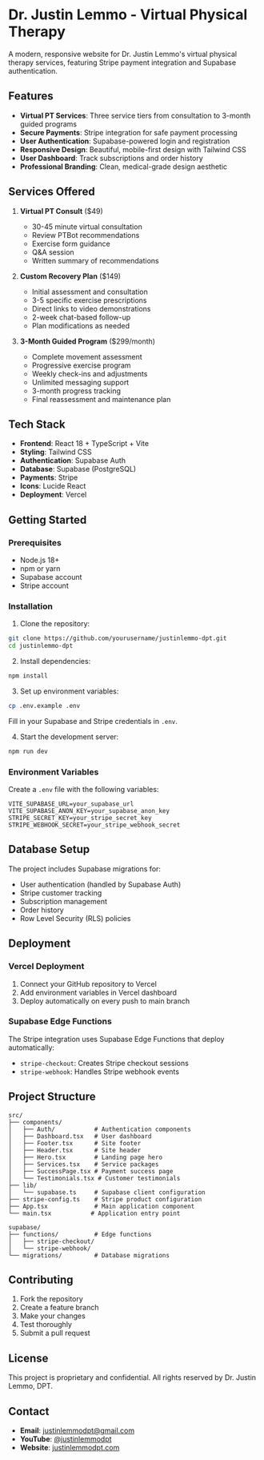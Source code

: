 # Dr. Justin Lemmo - Virtual Physical Therapy

A modern, responsive website for Dr. Justin Lemmo's virtual physical therapy services, featuring Stripe payment integration and Supabase authentication.

## Features

- **Virtual PT Services**: Three service tiers from consultation to 3-month guided programs
- **Secure Payments**: Stripe integration for safe payment processing
- **User Authentication**: Supabase-powered login and registration
- **Responsive Design**: Beautiful, mobile-first design with Tailwind CSS
- **User Dashboard**: Track subscriptions and order history
- **Professional Branding**: Clean, medical-grade design aesthetic

## Services Offered

1. **Virtual PT Consult** ($49)
   - 30-45 minute virtual consultation
   - Review PTBot recommendations
   - Exercise form guidance
   - Q&A session
   - Written summary of recommendations

2. **Custom Recovery Plan** ($149)
   - Initial assessment and consultation
   - 3-5 specific exercise prescriptions
   - Direct links to video demonstrations
   - 2-week chat-based follow-up
   - Plan modifications as needed

3. **3-Month Guided Program** ($299/month)
   - Complete movement assessment
   - Progressive exercise program
   - Weekly check-ins and adjustments
   - Unlimited messaging support
   - 3-month progress tracking
   - Final reassessment and maintenance plan

## Tech Stack

- **Frontend**: React 18 + TypeScript + Vite
- **Styling**: Tailwind CSS
- **Authentication**: Supabase Auth
- **Database**: Supabase (PostgreSQL)
- **Payments**: Stripe
- **Icons**: Lucide React
- **Deployment**: Vercel

## Getting Started

### Prerequisites

- Node.js 18+ 
- npm or yarn
- Supabase account
- Stripe account

### Installation

1. Clone the repository:
```bash
git clone https://github.com/yourusername/justinlemmo-dpt.git
cd justinlemmo-dpt
```

2. Install dependencies:
```bash
npm install
```

3. Set up environment variables:
```bash
cp .env.example .env
```

Fill in your Supabase and Stripe credentials in `.env`.

4. Start the development server:
```bash
npm run dev
```

### Environment Variables

Create a `.env` file with the following variables:

```env
VITE_SUPABASE_URL=your_supabase_url
VITE_SUPABASE_ANON_KEY=your_supabase_anon_key
STRIPE_SECRET_KEY=your_stripe_secret_key
STRIPE_WEBHOOK_SECRET=your_stripe_webhook_secret
```

## Database Setup

The project includes Supabase migrations for:
- User authentication (handled by Supabase Auth)
- Stripe customer tracking
- Subscription management
- Order history
- Row Level Security (RLS) policies

## Deployment

### Vercel Deployment

1. Connect your GitHub repository to Vercel
2. Add environment variables in Vercel dashboard
3. Deploy automatically on every push to main branch

### Supabase Edge Functions

The Stripe integration uses Supabase Edge Functions that deploy automatically:
- `stripe-checkout`: Creates Stripe checkout sessions
- `stripe-webhook`: Handles Stripe webhook events

## Project Structure

```
src/
├── components/
│   ├── Auth/           # Authentication components
│   ├── Dashboard.tsx   # User dashboard
│   ├── Footer.tsx      # Site footer
│   ├── Header.tsx      # Site header
│   ├── Hero.tsx        # Landing page hero
│   ├── Services.tsx    # Service packages
│   ├── SuccessPage.tsx # Payment success page
│   └── Testimonials.tsx # Customer testimonials
├── lib/
│   └── supabase.ts     # Supabase client configuration
├── stripe-config.ts    # Stripe product configuration
├── App.tsx             # Main application component
└── main.tsx           # Application entry point

supabase/
├── functions/          # Edge functions
│   ├── stripe-checkout/
│   └── stripe-webhook/
└── migrations/         # Database migrations
```

## Contributing

1. Fork the repository
2. Create a feature branch
3. Make your changes
4. Test thoroughly
5. Submit a pull request

## License

This project is proprietary and confidential. All rights reserved by Dr. Justin Lemmo, DPT.

## Contact

- **Email**: justinlemmodpt@gmail.com
- **YouTube**: [@justinlemmodpt](https://www.youtube.com/@justinlemmodpt)
- **Website**: [justinlemmodpt.com](https://justinlemmodpt.com)